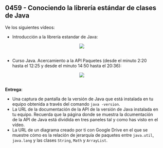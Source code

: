## 0459 - Conociendo la librería estándar de clases de Java

Ve los siguientes vídeos:

- Introducción a la librería estandar de Java:

<div align="center">
  <a href="https://www.youtube.com/watch?v=qP7MW41TQKo"><img src="https://img.youtube.com/vi/qP7MW41TQKo/0.jpg" ></a>
</div>
<br>

- Curso Java. Acercamiento a la API Paquetes (desde el minuto 2:20 hasta el 12:25 y desde el minuto 14:50 hasta el 20:36):

<div align="center">
  <a href="https://www.youtube.com/watch?v=0M6qHYdlqpc"><img src="https://img.youtube.com/vi/0M6qHYdlqpc/0.jpg" ></a>
</div>
<br>


__Entrega__:

* Una captura de pantalla de la versión de Java que está instalada en tu equipo obtenida a través del comando `java -version`.
* La URL de la documentación de la API de la versión de Java instalada en tu equipo. Recuerda que la página donde se muestra la dcumentación de la API de Java está dividida en tres paneles tal y como has visto en el vídeo.
* La URL de un diagrama creado por ti con Google Drive en el que se muestre cómo es la relación de jerarquía de paquetes entre `java.util`, `java.lang` y las clases `String`, `Math` y `ArrayList`.
